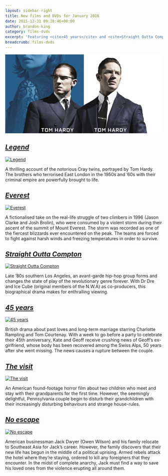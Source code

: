 ```yaml
---
layout: sidebar-right
title: New films and DVDs for January 2016
date: 2015-12-31 09:18:46+00:00
author: brandon-king
category: films-dvds
excerpt: 'Featuring <cite>45 years</cite> and <cite>Straight Outta Compton</cite>.'
breadcrumb: films-dvds
---
```

![Legend](/images/featured/featured-legend.jpg)

## [<cite>Legend</cite>](https://suffolk.spydus.co.uk/cgi-bin/spydus.exe/ENQ/OPAC/BIBENQ/962614?QRY=CTIBIB%3C%20IRN(9982199)&QRYTEXT=Legend%20%5Bvideorecording%5D)

[![Legend](http://suffolklibraries.co.uk/wp-content/uploads/2015/12/legend.jpg)](https://suffolk.spydus.co.uk/cgi-bin/spydus.exe/ENQ/OPAC/BIBENQ/962614?QRY=CTIBIB%3C%20IRN(9982199)&QRYTEXT=Legend%20%5Bvideorecording%5D)

A thrilling account of the notorious Cray twins, portrayed by Tom Hardy. The brothers who terrorised East London in the 1950s and &#8217;60s with their criminal empire are powerfully brought to life.

## [<cite>Everest</cite>](https://suffolk.spydus.co.uk/cgi-bin/spydus.exe/ENQ/OPAC/BIBENQ/963513?QRY=CTIBIB<%20IRN(31742716)&QRYTEXT=Everest%20%5Bvideorecording%5D)

[![Everest](http://suffolklibraries.co.uk/wp-content/uploads/2015/12/everest.jpg)](https://suffolk.spydus.co.uk/cgi-bin/spydus.exe/ENQ/OPAC/BIBENQ/963513?QRY=CTIBIB<%20IRN(31742716)&QRYTEXT=Everest%20%5Bvideorecording%5D)

A fictionalised take on the real-life struggle of two climbers in 1996 (Jason Clarke and Josh Brolin), who were consumed by a violent storm during their ascent of the summit of Mount Everest. The storm was recorded as one of the fiercest blizzards ever encountered on the peak. The teams are forced to fight against harsh winds and freezing temperatures in order to survive.

## [<cite>Straight Outta Compton</cite>](https://suffolk.spydus.co.uk/cgi-bin/spydus.exe/ENQ/OPAC/BIBENQ/964182?QRY=CTIBIB%3C%20IRN(55564978)&QRYTEXT=Straight%20outta%20Compton%20%5Bvideorecording%5D)

[![Straight Outta Compton](http://suffolklibraries.co.uk/wp-content/uploads/2015/12/straight-outta-compton.jpg)](https://suffolk.spydus.co.uk/cgi-bin/spydus.exe/ENQ/OPAC/BIBENQ/964182?QRY=CTIBIB%3C%20IRN(55564978)&QRYTEXT=Straight%20outta%20Compton%20%5Bvideorecording%5D)

Late &#8217;80s southern Los Angeles, an avant-garde hip-hop group forms and changes the state of play of the revolutionary genre forever. With Dr Dre and Ice Cube (original members of the N.W.A) as co-producers, this biographical drama makes for enthralling viewing.

## [<cite>45 years</cite>](https://suffolk.spydus.co.uk/cgi-bin/spydus.exe/ENQ/OPAC/BIBENQ/964817?QRY=CTIBIB%3C%20IRN(57598316)&QRYTEXT=45%20years%20%5Bvideorecording%5D)

[![45 years](http://suffolklibraries.co.uk/wp-content/uploads/2015/12/45-years.jpg)](https://suffolk.spydus.co.uk/cgi-bin/spydus.exe/ENQ/OPAC/BIBENQ/964817?QRY=CTIBIB%3C%20IRN(57598316)&QRYTEXT=45%20years%20%5Bvideorecording%5D)

British drama about past loves and long-term marriage starring Charlotte Rampling and Tom Courtenay. With a week to go before a party to celebrate their 45th anniversary, Kate and Geoff receive crushing news of Geoff&#8217;s ex-girlfriend, whose body has been recovered among the Swiss Alps, 50 years after she went missing. The news causes a rupture between the couple.

## [<cite>The visit</cite>](https://suffolk.spydus.co.uk/cgi-bin/spydus.exe/ENQ/OPAC/BIBENQ/965737?QRY=CTIBIB%3C%20IRN(56499759)&QRYTEXT=The%20visit%20%5Bvideorecording%5D)

[![The visit](http://suffolklibraries.co.uk/wp-content/uploads/2015/12/the-visit.jpg)](https://suffolk.spydus.co.uk/cgi-bin/spydus.exe/ENQ/OPAC/BIBENQ/965737?QRY=CTIBIB%3C%20IRN(56499759)&QRYTEXT=The%20visit%20%5Bvideorecording%5D)

An American found-footage horror film about two children who meet and stay with their grandparents for the first time. However, the seemingly delightful, Pennsylvania couple begin to disturb their grandchildren with their increasingly disturbing behaviours and strange house-rules.

## [<cite>No escape</cite>](https://suffolk.spydus.co.uk/cgi-bin/spydus.exe/ENQ/OPAC/BIBENQ/966190?QRY=CTIBIB%3C%20IRN(59110489)&QRYTEXT=No%20escape%20%5Bvideorecording%5D)

[![No escape](http://suffolklibraries.co.uk/wp-content/uploads/2015/12/no-escape.jpg)](https://suffolk.spydus.co.uk/cgi-bin/spydus.exe/ENQ/OPAC/BIBENQ/966190?QRY=CTIBIB%3C%20IRN(59110489)&QRYTEXT=No%20escape%20%5Bvideorecording%5D)

American businessman Jack Dwyer (Owen Wilson) and his family relocate to Southeast Asia for Jack&#8217;s career. However, the family discovers that their new life has begun in the middle of a political uprising. Armed rebels attack the hotel where they&#8217;re staying, ordered to kill any foreigners that they encounter. In the midst of complete anarchy, Jack must find a way to save his loved ones from the violence erupting all around them.
